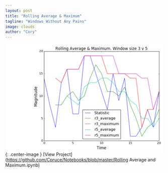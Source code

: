 ```yaml
---
layout: post
title: "Rolling Average & Maximum"
tagline: "Windows Without Any Pains"
image: clouds 
author: "Cory"
---
```


![Rolling Graph](/assets/rolling_graph.png){: .center-image }
[View Project](https://github.com/Cpruce/Notebooks/blob/master/Rolling Average and Maximum.ipynb)

<!--
# Why Study Old Ideas in New Approaches?

- Obvious: new perspective could be uncorrelated enough with the X previous perspectives such that a new idea is sprouted. This is similar to ensembling multiple predictive models together in order to correct any incorrect generalizations made by a single model, which is called reducing the variance error. In a nutshell, N minds are better than 1.
- Not-so Obvious: faster iteration times facilitates a higher learning/thinking rate, thus increasing the likelihood of discovering something novel. Relating to another idea in data science/machine learning today, GPU's are incredibly vital to making progress on a model and/or problem. The faster one gets feedback on model performance, the faster one can try new experiments and a larger parameter space can be tried.

In a sense, both of these can be combined under one concept: improvement. 

## Streams are Important

In reality, data sets are simply fixed-sized streams. Tools such as Spark and Flink leverage this notion of an iterator, fixed or infinite. 

The interesting part of data streams is what can be applied on the stream, or a partition of the stream. For example, online machine learning algorithms and temporal analysis can be applied to better fit the data, and improve more quickly.

Streams have been around for sometime. The Rolling Average and Maximum have several applications, particularly in financial applications. 
-->
